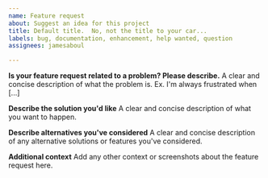 ```yaml
---
name: Feature request
about: Suggest an idea for this project
title: Default title.  No, not the title to your car...
labels: bug, documentation, enhancement, help wanted, question
assignees: jamesaboul

---
```


**Is your feature request related to a problem? Please describe.**
A clear and concise description of what the problem is. Ex. I'm always frustrated when [...]

**Describe the solution you'd like**
A clear and concise description of what you want to happen.

**Describe alternatives you've considered**
A clear and concise description of any alternative solutions or features you've considered.

**Additional context**
Add any other context or screenshots about the feature request here.
